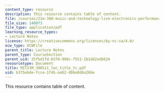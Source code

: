```yaml
---
content_type: resource
description: This resource contains table of content.
file: /courses/21m-380-music-and-technology-live-electronics-performance-practices-spring-2011/b375ebdefcce1f4baa62d8be8dba26be_MIT21M_380S11_lec_title_tc.pdf
file_size: 140073
file_type: application/pdf
learning_resource_types:
- Lecture Notes
license: https://creativecommons.org/licenses/by-nc-sa/4.0/
ocw_type: OCWFile
parent_title: Lecture Notes
parent_type: CourseSection
parent_uid: 25fbd1fd-0374-996c-f551-1b1dd2edb624
resourcetype: Document
title: MIT21M_380S11_lec_title_tc.pdf
uid: b375ebde-fcce-1f4b-aa62-d8be8dba26be
---
```

This resource contains table of content.
